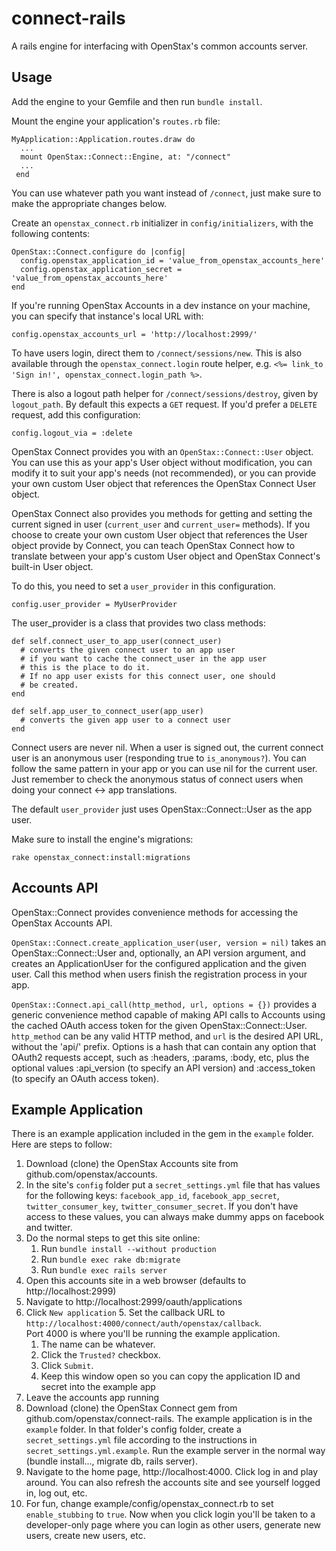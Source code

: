 connect-rails
=============

A rails engine for interfacing with OpenStax's common accounts server.

Usage
-----

Add the engine to your Gemfile and then run `bundle install`.  

Mount the engine your application's `routes.rb` file:

    MyApplication::Application.routes.draw do
      ...
      mount OpenStax::Connect::Engine, at: "/connect"
      ...
     end

You can use whatever path you want instead of `/connect`, just make sure to make the appropriate changes below.

Create an `openstax_connect.rb` initializer in `config/initializers`, with the following contents:

    OpenStax::Connect.configure do |config|
      config.openstax_application_id = 'value_from_openstax_accounts_here'
      config.openstax_application_secret = 'value_from_openstax_accounts_here'
    end

If you're running OpenStax Accounts in a dev instance on your machine, you can specify that instance's local URL with:

    config.openstax_accounts_url = 'http://localhost:2999/'

To have users login, direct them to `/connect/sessions/new`.  This is also available through the `openstax_connect.login` route helper, e.g. `<%= link_to 'Sign in!', openstax_connect.login_path %>`.

There is also a logout path helper for `/connect/sessions/destroy`, given by `logout_path`.  By default this expects a `GET` request.  If you'd prefer a `DELETE` request, add this configuration:

    config.logout_via = :delete

OpenStax Connect provides you with an `OpenStax::Connect::User` object.  You can
use this as your app's User object without modification, you can modify it to suit
your app's needs (not recommended), or you can provide your own custom User object
that references the OpenStax Connect User object.  

OpenStax Connect also provides you methods for getting and setting the current 
signed in user (`current_user` and `current_user=` methods).  If you choose to create 
your own custom User object that references the User object provide by Connect, 
you can teach OpenStax Connect how to translate between your app's custom User 
object and OpenStax Connect's built-in User object.

To do this, you need to set a `user_provider` in this configuration.  

    config.user_provider = MyUserProvider

The user_provider is a class that provides two class methods:

    def self.connect_user_to_app_user(connect_user)
      # converts the given connect user to an app user
      # if you want to cache the connect_user in the app user
      # this is the place to do it.
      # If no app user exists for this connect user, one should
      # be created.
    end
  
    def self.app_user_to_connect_user(app_user)
      # converts the given app user to a connect user
    end 

Connect users are never nil.  When a user is signed out, the current connect user 
is an anonymous user (responding true to `is_anonymous?`).  You can follow the same
pattern in your app or you can use nil for the current user.  Just remember to check
the anonymous status of connect users when doing your connect <-> app translations.

The default `user_provider` just uses OpenStax::Connect::User as the app user.

Make sure to install the engine's migrations:

    rake openstax_connect:install:migrations

Accounts API
------------

OpenStax::Connect provides convenience methods for accessing the OpenStax Accounts API.

`OpenStax::Connect.create_application_user(user, version = nil)` takes
an OpenStax::Connect::User and, optionally, an API version argument, and creates
an ApplicationUser for the configured application and the given user. Call this method
when users finish the registration process in your app.

`OpenStax::Connect.api_call(http_method, url, options = {})` provides a generic
convenience method capable of making API calls to Accounts using the cached
OAuth access token for the given OpenStax::Connect::User. `http_method` can be
any valid HTTP method, and `url` is the desired API URL, without the 'api/' prefix.
Options is a hash that can contain any option that OAuth2 requests accept, such
as :headers, :params, :body, etc, plus the optional values :api_version (to specify
an API version) and :access_token (to specify an OAuth access token).

Example Application
-------------------

There is an example application included in the gem in the `example` folder.  Here are steps
to follow:

1. Download (clone) the OpenStax Accounts site from github.com/openstax/accounts.  
1. In the site's `config` folder put a `secret_settings.yml` file that has values for the 
following keys: `facebook_app_id`, `facebook_app_secret`, `twitter_consumer_key`, `twitter_consumer_secret`.  If you
don't have access to these values, you can always make dummy apps on facebook and twitter.
2. Do the normal steps to get this site online: 
    1. Run `bundle install --without production`
    2. Run `bundle exec rake db:migrate`
    3. Run `bundle exec rails server`
2. Open this accounts site in a web browser (defaults to http://localhost:2999)
3. Navigate to http://localhost:2999/oauth/applications
4. Click `New application`
    5. Set the callback URL to `http://localhost:4000/connect/auth/openstax/callback`.  
Port 4000 is where you'll be running the example application.
    1. The name can be whatever.
    2. Click the `Trusted?` checkbox.
    3. Click `Submit`.
    4. Keep this window open so you can copy the application ID and secret into the example app
5. Leave the accounts app running
6. Download (clone) the OpenStax Connect gem from github.com/openstax/connect-rails.  The
example application is in the `example` folder.  In that folder's config folder, create a `secret_settings.yml` file 
according to the instructions in `secret_settings.yml.example`.  Run the example server in the normal way (bundle install..., migrate db, rails server).
7. Navigate to the home page, http://localhost:4000.  Click log in and play around.  You can also refresh the accounts site and see yourself logged in, log out, etc.
8. For fun, change example/config/openstax_connect.rb to set `enable_stubbing` to `true`.  Now when you click login you'll be taken to a developer-only page where you can login as other users, generate new users, create new users, etc.